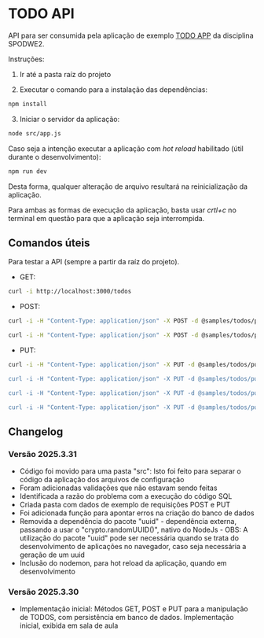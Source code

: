 # TODO API


API para ser consumida pela aplicação de exemplo [TODO APP](https://github.com/damorais/spodwe2_todo_app_inicial) da disciplina SPODWE2.



Instruções:

1. Ir até a pasta raíz do projeto

2. Executar o comando para a instalação das dependências: 
```bash
npm install
```

3. Iniciar o servidor da aplicação:

```bash
node src/app.js
```

Caso seja a intenção executar a aplicação com *hot reload* habilitado (útil durante o desenvolvimento):

```bash
npm run dev
```

Desta forma, qualquer alteração de arquivo resultará na reinicialização da aplicação.

Para ambas as formas de execução da aplicação, basta usar *crtl+c* no terminal em questão para que a aplicação seja interrompida.


## Comandos úteis

Para testar a API (sempre a partir da raíz do projeto).

- GET:

```bash
curl -i http://localhost:3000/todos
```

- POST: 

```bash
curl -i -H "Content-Type: application/json" -X POST -d @samples/todos/post/new-todo.json  http://localhost:3000/todos

curl -i -H "Content-Type: application/json" -X POST -d @samples/todos/post/new-todo-invalid.json  http://localhost:3000/todos
```

- PUT:

```bash
curl -i -H "Content-Type: application/json" -X PUT -d @samples/todos/put/update-todo.json  http://localhost:3000/todos/<<ID_DO_TODO>>

curl -i -H "Content-Type: application/json" -X PUT -d @samples/todos/put/update-todo-text.json  http://localhost:3000/todos/<<ID_DO_TODO>>

curl -i -H "Content-Type: application/json" -X PUT -d @samples/todos/put/update-todo-done.json  http://localhost:3000/todos/<<ID_DO_TODO>>

curl -i -H "Content-Type: application/json" -X PUT -d @samples/todos/put/update-todo-invalid.json  http://localhost:3000/todos/<<ID_DO_TODO>>
```




## Changelog

### Versão 2025.3.31

- Código foi movido para uma pasta "src": Isto foi feito para separar o código da aplicação dos arquivos de configuração
- Foram adicionadas validações que não estavam sendo feitas
- Identificada a razão do problema com a execução do código SQL
- Criada pasta com dados de exemplo de requisições POST e PUT
- Foi adicionada função para apontar erros na criação do banco de dados
- Removida a dependência do pacote "uuid" - dependência externa, passando a usar o "crypto.randomUUID()", nativo do NodeJs - OBS: A utilização do pacote "uuid" pode ser necessária quando se trata do desenvolvimento de aplicações no navegador, caso seja necessária a geração de um uuid
- Inclusão do nodemon, para hot reload da aplicação, quando em desenvolvimento

### Versão 2025.3.30

- Implementação inicial: Métodos GET, POST e PUT para a manipulação de TODOS, com persistência em banco de dados. Implementação inicial, exibida em sala de aula
